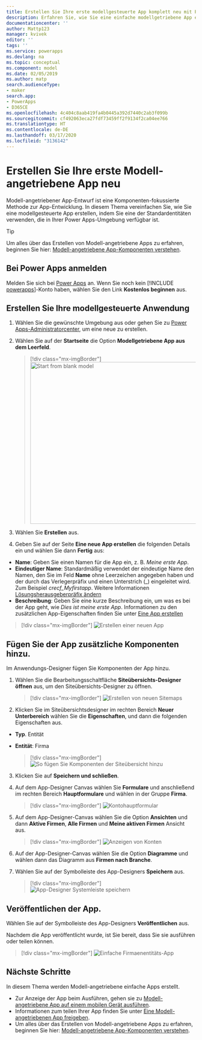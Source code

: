 ```yaml
---
title: Erstellen Sie Ihre erste modellgesteuerte App komplett neu mit Power Apps | Microsoft-Dokumentation
description: Erfahren Sie, wie Sie eine einfache modellgetriebene App erstellen
documentationcenter: ''
author: Mattp123
manager: kvivek
editor: ''
tags: ''
ms.service: powerapps
ms.devlang: na
ms.topic: conceptual
ms.component: model
ms.date: 02/05/2019
ms.author: matp
search.audienceType:
- maker
search.app:
- PowerApps
- D365CE
ms.openlocfilehash: 4c404c8aab419fa4b0445a392d7440c2ab3f099b
ms.sourcegitcommit: cf492063eca27fdf73459ff2f9134f2ca04ee766
ms.translationtype: HT
ms.contentlocale: de-DE
ms.lasthandoff: 03/17/2020
ms.locfileid: "3136142"
---
```

# <a name="build-your-first-model-driven-app-from-scratch"></a>Erstellen Sie Ihre erste Modell-angetriebene App neu
Modell-angetriebener App-Entwurf ist eine Komponenten-fokussierte Methode zur App-Entwicklung. In diesem Thema vereinfachen Sie, wie Sie eine modellgesteuerte App erstellen, indem Sie eine der Standardentitäten verwenden, die in Ihrer Power Apps-Umgebung verfügbar ist.

> [!TIP]
> Um alles über das Erstellen von Modell-angetriebene Apps zu erfahren, beginnen Sie hier: [Modell-angetriebene App-Komponenten verstehen](model-driven-app-components.md). 

## <a name="sign-in-to-power-apps"></a>Bei Power Apps anmelden
Melden Sie sich bei [Power Apps](https://make.powerapps.com/) an. Wenn Sie noch kein [!INCLUDE [powerapps](../../includes/powerapps.md)]-Konto haben, wählen Sie den Link **Kostenlos beginnen** aus. 

## <a name="create-your-model-driven-app"></a>Erstellen Sie Ihre modellgesteuerte Anwendung

1.    Wählen Sie die gewünschte Umgebung aus oder gehen Sie zu [Power Apps-Administratorcenter](https://admin.powerapps.com/), um eine neue zu erstellen.

2.  Wählen Sie auf der **Startseite** die Option **Modellgetriebene App aus dem Leerfeld**.

    > [!div class="mx-imgBorder"] 
    > <img src="media/build-first-model-driven-app/start-from-blank-model-driven.png" alt="Start from blank model" height="429" width="673">

3.  Wählen Sie **Erstellen** aus.

3.    Geben Sie auf der Seite **Eine neue App erstellen** die folgenden Details ein und wählen Sie dann **Fertig** aus: 
  - **Name**: Geben Sie einen Namen für die App ein, z. B. *Meine erste App*. 
  - **Eindeutiger Name**: Standardmäßig verwendet der eindeutige Name den Namen, den Sie im Feld **Name** ohne Leerzeichen angegeben haben und der durch das Verlegerpräfix und einen Unterstrich (_) eingeleitet wird. Zum Beispiel *crecf_Myfirstapp*. Weitere Informationen [Lösungsherausgeberpräfix ändern](../common-data-service/change-solution-publisher-prefix.md)
  - **Beschreibung**: Geben Sie eine kurze Beschreibung ein, um was es bei der App geht, wie *Dies ist meine erste App*.
Informationen zu den zusätzlichen App-Eigenschaften finden Sie unter [Eine App erstellen](create-edit-app.md#create-an-app)

  > [!div class="mx-imgBorder"] 
  > ![Erstellen einer neuen App](media/create-new-app.png "Eine neue App erstellen")

## <a name="add-components-to-your-app"></a>Fügen Sie der App zusätzliche Komponenten hinzu.
Im Anwendungs-Designer fügen Sie Komponenten der App hinzu.
1.    Wählen Sie die Bearbeitungsschaltfläche **Siteübersichts-Designer öffnen** aus, um den Siteübersichts-Designer zu öffnen.

      > [!div class="mx-imgBorder"] 
      > ![Erstellen von neuen Sitemaps](media/build-first-model-driven-app/new-sitemap.png "Siteübersichts-Designer")

2.    Klicken Sie im Siteübersichtsdesigner im rechten Bereich **Neuer Unterbereich** wählen Sie die **Eigenschaften**, und dann die folgenden Eigenschaften aus.
  - **Typ**. Entität
  - **Entität**: Firma

    > [!div class="mx-imgBorder"] 
    > ![So fügen Sie Komponenten der Siteübersicht hinzu](media/build-first-model-driven-app/sitemap.png "Neuer Unterbereich")

3.    Klicken Sie auf **Speichern und schließen**.
4.    Auf dem App-Designer Canvas wählen Sie **Formulare** und anschließend im rechten Bereich **Hauptformulare** und wählen in der Gruppe **Firma**.

      > [!div class="mx-imgBorder"] 
      > ![Kontohauptformular](media/build-first-model-driven-app/main-form.png "App-Formulare")

5.    Auf dem App-Designer-Canvas wählen Sie die Option **Ansichten** und dann **Aktive Firmen**, **Alle Firmen** und **Meine aktiven Firmen** Ansicht aus.<!-- All checkbox seems to be selected by default -->

      > [!div class="mx-imgBorder"] 
      > ![Anzeigen von Konten](media/build-first-model-driven-app/views.png "App-Ansichten")

6. Auf der App-Designer-Canvas wählen Sie die Option **Diagramme** und wählen dann das Diagramm aus **Firmen nach Branche**.
7. Wählen Sie auf der Symbolleiste des App-Designers **Speichern** aus.

      > [!div class="mx-imgBorder"] 
      > ![App-Designer Systemleiste speichern](media/build-first-model-driven-app/app-designer-toolbar.png "App speichern")
 
<!-- ##  Validate your app
This step checks for component dependencies that are required for the app to work, but haven't yet been added to the app. 

1. On the app designer canvas, select the component that indicates a dependency, such as the **Forms** component. Then, on the right-pane select the **Required** tab, expand **Entity Dependencies** and then select all required dependencies. 

    ![Add dependencies](media/build-first-model-driven-app/resolve-dependencies.png)

2. Select **Add Dependencies**.
3. On the app designer toolbar, select **Save**.  -->

## <a name="publish-your-app"></a>Veröffentlichen der App.
Wählen Sie auf der Symbolleiste des App-Designers **Veröffentlichen** aus.

Nachdem die App veröffentlicht wurde, ist Sie bereit, dass Sie sie ausführen oder teilen können.

  > [!div class="mx-imgBorder"] 
  > ![Einfache Firmaenentitäts-App](media/build-first-model-driven-app/accounts-quickstart-app.png "App ausführen")

## <a name="next-steps"></a>Nächste Schritte
In diesem Thema werden Modell-angetriebene einfache Apps erstellt. 
- Zur Anzeige der App beim Ausführen, gehen sie zu [Modell-angetriebene App auf einem mobilen Gerät ausführen](../../user/run-app-client-model-driven.md).
- Informationen zum teilen Ihrer App finden Sie unter [Eine Modell-angetriebenen App freigeben](share-model-driven-app.md).
- Um alles über das Erstellen von Modell-angetriebene Apps zu erfahren, beginnen Sie hier: [Modell-angetriebene App-Komponenten verstehen](model-driven-app-components.md).
